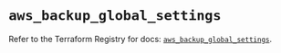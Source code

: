 # `aws_backup_global_settings`

Refer to the Terraform Registry for docs: [`aws_backup_global_settings`](https://registry.terraform.io/providers/hashicorp/aws/5.99.0/docs/resources/backup_global_settings).
